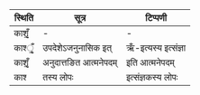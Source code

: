 | स्थिति | सूत्र | टिप्पणी |
| ----- | ------- | ------ |
| काश‍ृँ॒ | - | - |
| काश्‍ृँ॒ | उपदेशेऽजनुनासिक इत् | ऋँ-इत्यस्य इत्संज्ञा |
| काश‍ृँ॒ | अनुदात्तङित आत्मनेपदम् | इति आत्मनेपदम् |
| काश्‍ | तस्य लोपः | इत्संज्ञकस्य लोपः |
